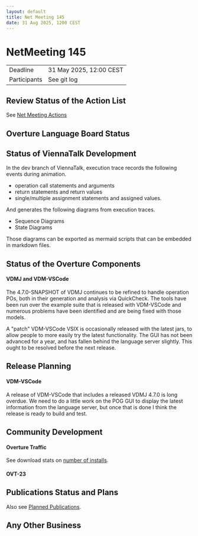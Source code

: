 ```yaml
---
layout: default
title: Net Meeting 145
date: 31 Aug 2025, 1200 CEST
---
```


<script src="https://code.jquery.com/jquery-1.11.1.min.js">
</script>
<script src="/javascripts/edit.js"></script>
<script>setEditButonNm();</script>

# NetMeeting 145

|||
|---|---|
| Deadline | 31 May 2025, 12:00 CEST |
| Participants | See git log |


## Review Status of the Action List

See [Net Meeting Actions](https://github.com/overturetool/overturetool.github.io/issues?q=is%3Aopen+is%3Aissue+label%3A%22action+net-meeting%22)


## Overture Language Board Status

## Status of ViennaTalk Development

In the dev branch of ViennaTalk, execution trace records the following events during animation.

* operation call statements and arguments
* return statements and return values
* single/multiple assignment statements and assigned values.

And generates the following diagrams from execution traces.

* Sequence Diagrams
* State Diagrams

Those diagrams can be exported as mermaid scripts that can be embedded in markdown files.

##  Status of the Overture Components

#### VDMJ and VDM-VSCode

The 4.7.0-SNAPSHOT of VDMJ continues to be refined to handle operation POs, both in their generation and analysis via QuickCheck. The tools have been run over the example suite that is released with VDM-VSCode and numerous problems have been identified and are being fixed with those models.

A "patch" VDM-VSCode VSIX is occasionally released with the latest jars, to allow people to more easily try the latest functionality. The GUI has not been advanced for a year, and has fallen behind the language server slightly. This ought to be resolved before the next release.

##  Release Planning

#### VDM-VSCode

A release of VDM-VSCode that includes a released VDMJ 4.7.0 is long overdue. We need to do a little work on the POG GUI to display the latest information from the language server, but once that is done I think the release is ready to build and test.

##  Community Development

#### Overture Traffic

See download stats on [number of installs](https://marketplace.visualstudio.com/items?itemName=overturetool.vdm-vscode).

#### OVT-23


##  Publications Status and Plans

Also see [Planned Publications](https://www.overturetool.org/publications/PlannedPublications.html).


##  Any Other Business



<div id="edit_page_div"></div>
